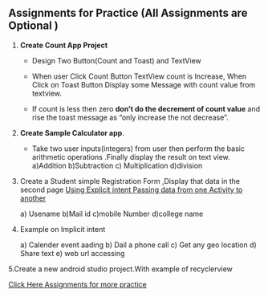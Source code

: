 ## Assignments for Practice (All Assignments are Optional )
1. **Create Count App Project**
    * Design Two Button(Count and Toast) and TextView
    * When user Click Count Button TextView count is Increase, When Click on Toast Button Display some Message with count value from textview.
    
    * If count is less then zero **don’t do the decrement of count value** and  rise the toast message as “only increase the not decrease”.
 

2. **Create Sample Calculator app**.
    * Take two user inputs(integers) from user then perform the basic arithmetic operations .Finally display the result on text view.
      a)Addition b)Subtraction c) Multiplication d)division
3.  Create a Student simple Registration Form ,Display that data in the second page [Using Explicit intent Passing data from one Activity to another](https://google-developer-training.github.io/android-developer-fundamentals-course-concepts-v2/unit-1-get-started/lesson-2-activities-and-intents/2-1-c-activities-and-intents/2-1-c-activities-and-intents.html#passingdatabetweenactivities)
    
     a) Usename b)Mail id c)mobile Number d)college name
4. Example on Implicit intent
 
      a) Calender event aading
      b) Dail a phone call
      c) Get any geo location
      d) Share text
      e) web url accessing 
      
5.Create a new android studio project.With example of recyclerview
      
[Click Here Assignments for more practice](https://docs.google.com/document/d/1s386eHtfqgVQiiokRfE83240tFpYFyoki0KxKd_Yli0/edit?usp=sharing)
